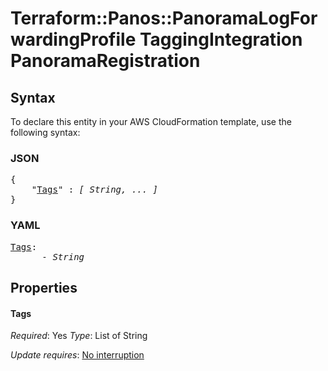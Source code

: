 # Terraform::Panos::PanoramaLogForwardingProfile TaggingIntegration PanoramaRegistration

## Syntax

To declare this entity in your AWS CloudFormation template, use the following syntax:

### JSON

<pre>
{
    "<a href="#tags" title="Tags">Tags</a>" : <i>[ String, ... ]</i>
}
</pre>

### YAML

<pre>
<a href="#tags" title="Tags">Tags</a>: <i>
      - String</i>
</pre>

## Properties

#### Tags

_Required_: Yes
_Type_: List of String

_Update requires_: [No interruption](https://docs.aws.amazon.com/AWSCloudFormation/latest/UserGuide/using-cfn-updating-stacks-update-behaviors.html#update-no-interrupt)

